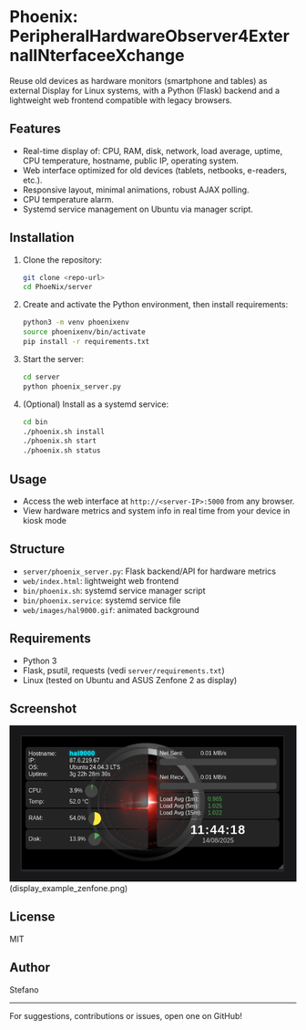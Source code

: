 # Phoenix: PeripheralHardwareObserver4ExternalINterfaceeXchange

Reuse old devices as hardware monitors (smartphone and tables) as external Display for Linux systems, with a Python (Flask) backend and a lightweight web frontend compatible with legacy browsers.

## Features
- Real-time display of: CPU, RAM, disk, network, load average, uptime, CPU temperature, hostname, public IP, operating system.
- Web interface optimized for old devices (tablets, netbooks, e-readers, etc.).
- Responsive layout, minimal animations, robust AJAX polling.
- CPU temperature alarm.
- Systemd service management on Ubuntu via manager script.

## Installation
1. Clone the repository:
   ```bash
   git clone <repo-url>
   cd PhoeNix/server
   ```
2. Create and activate the Python environment, then install requirements:
   ```bash
   python3 -m venv phoenixenv
   source phoenixenv/bin/activate
   pip install -r requirements.txt
   ```
3. Start the server:
   ```bash
   cd server
   python phoenix_server.py
   ```
4. (Optional) Install as a systemd service:
   ```bash
   cd bin
   ./phoenix.sh install
   ./phoenix.sh start
   ./phoenix.sh status
   ```

## Usage
- Access the web interface at `http://<server-IP>:5000` from any browser.
- View hardware metrics and system info in real time from your device in kiosk mode


## Structure
   - `server/phoenix_server.py`: Flask backend/API for hardware metrics
   - `web/index.html`: lightweight web frontend
   - `bin/phoenix.sh`: systemd service manager script
   - `bin/phoenix.service`: systemd service file
   - `web/images/hal9000.gif`: animated background

## Requirements
- Python 3
- Flask, psutil, requests (vedi `server/requirements.txt`)
- Linux (tested on Ubuntu and ASUS Zenfone 2 as display)

## Screenshot
![Phoenix System Monitor Example](display_example.png)(display_example_zenfone.png)

## License
MIT

## Author
Stefano

---
For suggestions, contributions or issues, open one on GitHub!
